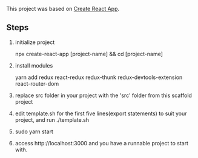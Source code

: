 This project was based on [Create React App](https://github.com/facebook/create-react-app).

## Steps

1. initialize project

    npx create-react-app [project-name] && cd [project-name]
    
2. install modules
    
    yarn add redux react-redux redux-thunk redux-devtools-extension react-router-dom
    
3. replace src folder in your project with the 'src' folder from this scaffold project
4. edit template.sh for the first five lines(export statements) to suit your project, and run ./template.sh
5. sudo yarn start
6. access http://localhost:3000 and you have a runnable project to start with.
